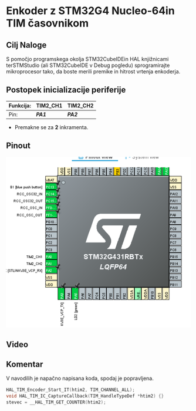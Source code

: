 # Enkoder z STM32G4 Nucleo-64in TIM časovnikom 

## Cilj Naloge
S  pomočjo  programskega  okolja STM32CubeIDEin  HAL  knjižnicami  terSTMStudio (ali STM32CubeIDE  v Debug pogledu) sprogramirajte  mikroprocesor  tako,  da boste merili premike  in  hitrost vrtenja enkoderja.

## Postopek inicializacije periferije
| Funkcija: | TIM2_CH1  | TIM2_CH2  |
|-----------|-----------|-----------|
| Pin:      | ***PA1*** | ***PA2*** |
- Premakne se za **2** inkramenta.


## Pinout
![PinOut](meida/Posnetek%20zaslona_20230131_120619.png)

## Video




## Komentar

V navodilih je napačno napisana koda, spodaj je popravljena.

```C
HAL_TIM_Encoder_Start_IT(htim2, TIM_CHANNEL_ALL);
void HAL_TIM_IC_CaptureCallback(TIM_HandleTypeDef *htim2) {}
stevec = __HAL_TIM_GET_COUNTER(htim2);
```
